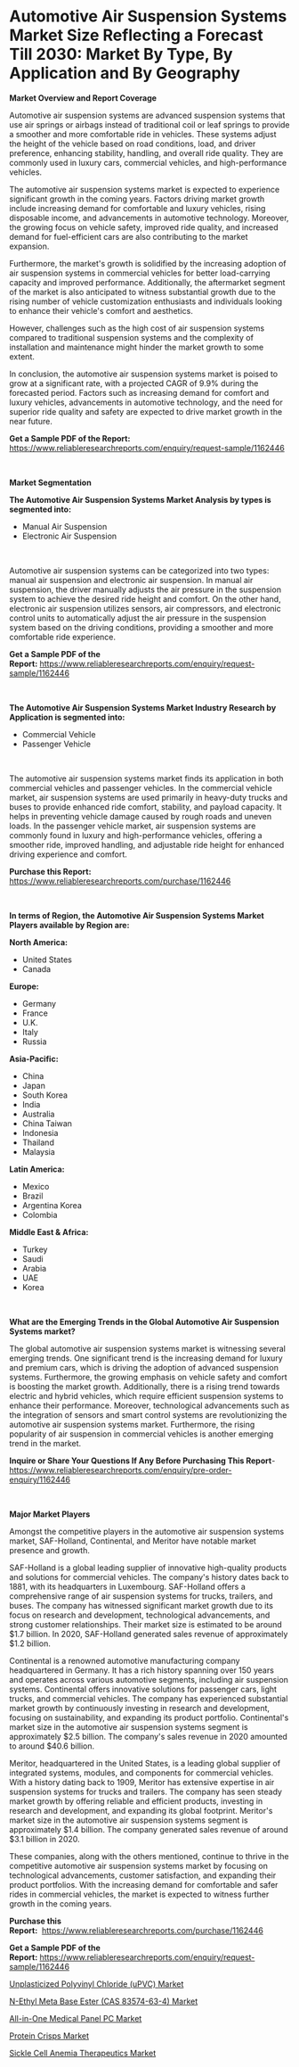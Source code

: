 <p><h1>Automotive Air Suspension Systems Market Size Reflecting a Forecast Till 2030: Market By Type, By Application and By Geography</h1></p><p><strong>Market Overview and Report Coverage</strong></p>
<p><p>Automotive air suspension systems are advanced suspension systems that use air springs or airbags instead of traditional coil or leaf springs to provide a smoother and more comfortable ride in vehicles. These systems adjust the height of the vehicle based on road conditions, load, and driver preference, enhancing stability, handling, and overall ride quality. They are commonly used in luxury cars, commercial vehicles, and high-performance vehicles.</p><p>The automotive air suspension systems market is expected to experience significant growth in the coming years. Factors driving market growth include increasing demand for comfortable and luxury vehicles, rising disposable income, and advancements in automotive technology. Moreover, the growing focus on vehicle safety, improved ride quality, and increased demand for fuel-efficient cars are also contributing to the market expansion.</p><p>Furthermore, the market's growth is solidified by the increasing adoption of air suspension systems in commercial vehicles for better load-carrying capacity and improved performance. Additionally, the aftermarket segment of the market is also anticipated to witness substantial growth due to the rising number of vehicle customization enthusiasts and individuals looking to enhance their vehicle's comfort and aesthetics.</p><p>However, challenges such as the high cost of air suspension systems compared to traditional suspension systems and the complexity of installation and maintenance might hinder the market growth to some extent.</p><p>In conclusion, the automotive air suspension systems market is poised to grow at a significant rate, with a projected CAGR of 9.9% during the forecasted period. Factors such as increasing demand for comfort and luxury vehicles, advancements in automotive technology, and the need for superior ride quality and safety are expected to drive market growth in the near future.</p></p>
<p><strong>Get a Sample PDF of the Report:</strong> <a href="https://www.reliableresearchreports.com/enquiry/request-sample/1162446">https://www.reliableresearchreports.com/enquiry/request-sample/1162446</a></p>
<p>&nbsp;</p>
<p><strong>Market Segmentation</strong></p>
<p><strong>The Automotive Air Suspension Systems Market Analysis by types is segmented into:</strong></p>
<p><ul><li>Manual Air Suspension</li><li>Electronic Air Suspension</li></ul></p>
<p>&nbsp;</p>
<p><p>Automotive air suspension systems can be categorized into two types: manual air suspension and electronic air suspension. In manual air suspension, the driver manually adjusts the air pressure in the suspension system to achieve the desired ride height and comfort. On the other hand, electronic air suspension utilizes sensors, air compressors, and electronic control units to automatically adjust the air pressure in the suspension system based on the driving conditions, providing a smoother and more comfortable ride experience.</p></p>
<p><strong>Get a Sample PDF of the Report:</strong>&nbsp;<a href="https://www.reliableresearchreports.com/enquiry/request-sample/1162446">https://www.reliableresearchreports.com/enquiry/request-sample/1162446</a></p>
<p>&nbsp;</p>
<p><strong>The Automotive Air Suspension Systems Market Industry Research by Application is segmented into:</strong></p>
<p><ul><li>Commercial Vehicle</li><li>Passenger Vehicle</li></ul></p>
<p>&nbsp;</p>
<p><p>The automotive air suspension systems market finds its application in both commercial vehicles and passenger vehicles. In the commercial vehicle market, air suspension systems are used primarily in heavy-duty trucks and buses to provide enhanced ride comfort, stability, and payload capacity. It helps in preventing vehicle damage caused by rough roads and uneven loads. In the passenger vehicle market, air suspension systems are commonly found in luxury and high-performance vehicles, offering a smoother ride, improved handling, and adjustable ride height for enhanced driving experience and comfort.</p></p>
<p><strong>Purchase this Report:</strong>&nbsp; <a href="https://www.reliableresearchreports.com/purchase/1162446">https://www.reliableresearchreports.com/purchase/1162446</a></p>
<p>&nbsp;</p>
<p><strong>In terms of Region, the Automotive Air Suspension Systems Market Players available by Region are:</strong></p>
<p>
    <p> <strong> North America: </strong>
        <ul>
            <li>United States</li>
            <li>Canada</li>
        </ul>
        </p> 
    <p> <strong> Europe: </strong>
        <ul>
            <li>Germany</li>
            <li>France</li>
            <li>U.K.</li>
            <li>Italy</li>
            <li>Russia</li>
        </ul>
        </p> 
    <p> <strong> Asia-Pacific: </strong>
        <ul>
            <li>China</li>
            <li>Japan</li>
            <li>South Korea</li>
            <li>India</li>
            <li>Australia</li>
            <li>China Taiwan</li>
            <li>Indonesia</li>
            <li>Thailand</li>
            <li>Malaysia</li>
        </ul>
        </p> 
    <p> <strong> Latin America: </strong>
        <ul>
            <li>Mexico</li>
            <li>Brazil</li>
            <li>Argentina Korea</li>
            <li>Colombia</li>
        </ul>
        </p> 
    <p> <strong> Middle East & Africa: </strong>
        <ul>
            <li>Turkey</li>
            <li>Saudi</li>
            <li>Arabia</li>
            <li>UAE</li>
            <li>Korea</li>
        </ul>
    </p>
    </p>
<p>&nbsp;</p>
<p><strong>What are the Emerging Trends in the Global Automotive Air Suspension Systems market?</strong></p>
<p><p>The global automotive air suspension systems market is witnessing several emerging trends. One significant trend is the increasing demand for luxury and premium cars, which is driving the adoption of advanced suspension systems. Furthermore, the growing emphasis on vehicle safety and comfort is boosting the market growth. Additionally, there is a rising trend towards electric and hybrid vehicles, which require efficient suspension systems to enhance their performance. Moreover, technological advancements such as the integration of sensors and smart control systems are revolutionizing the automotive air suspension systems market. Furthermore, the rising popularity of air suspension in commercial vehicles is another emerging trend in the market.</p></p>
<p><strong>Inquire or Share Your Questions If Any Before Purchasing This Report</strong>- <a href="https://www.reliableresearchreports.com/enquiry/pre-order-enquiry/1162446">https://www.reliableresearchreports.com/enquiry/pre-order-enquiry/1162446</a></p>
<p>&nbsp;</p>
<p><strong>Major Market Players</strong></p>
<p><p>Amongst the competitive players in the automotive air suspension systems market, SAF-Holland, Continental, and Meritor have notable market presence and growth.</p><p>SAF-Holland is a global leading supplier of innovative high-quality products and solutions for commercial vehicles. The company's history dates back to 1881, with its headquarters in Luxembourg. SAF-Holland offers a comprehensive range of air suspension systems for trucks, trailers, and buses. The company has witnessed significant market growth due to its focus on research and development, technological advancements, and strong customer relationships. Their market size is estimated to be around $1.7 billion. In 2020, SAF-Holland generated sales revenue of approximately $1.2 billion.</p><p>Continental is a renowned automotive manufacturing company headquartered in Germany. It has a rich history spanning over 150 years and operates across various automotive segments, including air suspension systems. Continental offers innovative solutions for passenger cars, light trucks, and commercial vehicles. The company has experienced substantial market growth by continuously investing in research and development, focusing on sustainability, and expanding its product portfolio. Continental's market size in the automotive air suspension systems segment is approximately $2.5 billion. The company's sales revenue in 2020 amounted to around $40.6 billion.</p><p>Meritor, headquartered in the United States, is a leading global supplier of integrated systems, modules, and components for commercial vehicles. With a history dating back to 1909, Meritor has extensive expertise in air suspension systems for trucks and trailers. The company has seen steady market growth by offering reliable and efficient products, investing in research and development, and expanding its global footprint. Meritor's market size in the automotive air suspension systems segment is approximately $1.4 billion. The company generated sales revenue of around $3.1 billion in 2020.</p><p>These companies, along with the others mentioned, continue to thrive in the competitive automotive air suspension systems market by focusing on technological advancements, customer satisfaction, and expanding their product portfolios. With the increasing demand for comfortable and safer rides in commercial vehicles, the market is expected to witness further growth in the coming years.</p></p>
<p><strong>Purchase this Report:</strong>&nbsp;&nbsp;<a href="https://www.reliableresearchreports.com/purchase/1162446">https://www.reliableresearchreports.com/purchase/1162446</a></p>
<p></p>
<p><strong>Get a Sample PDF of the Report:</strong>&nbsp;<a href="https://www.reliableresearchreports.com/enquiry/request-sample/1162446">https://www.reliableresearchreports.com/enquiry/request-sample/1162446</a></p>
<p><p><a href="https://issuu.com/reportprime-2/docs/unplasticized-polyvinyl-chloride-upvc-market-size-?fr=xKAE9_zU1NQ">Unplasticized Polyvinyl Chloride (uPVC) Market</a></p><p><a href="https://www.linkedin.com/pulse/n-ethyl-meta-base-ester-cas-83574-63-4-market-size-2023/">N-Ethyl Meta Base Ester (CAS 83574-63-4) Market</a></p><p><a href="https://issuu.com/reportprime-2/docs/all-in-one-medical-panel-pc-market-size-2030.pptx?fr=xKAE9_zU1NQ">All-in-One Medical Panel PC Market</a></p><p><a href="https://medium.com/@zoeyjohns1903/protein-crisps-market-size-growth-forecast-2023-2030-ac80e4b2fa67">Protein Crisps Market</a></p><p><a href="https://github.com/JameTravis/Market-Research-Report-List-2/blob/main/sickle-cell-anemia-therapeutics-market.md">Sickle Cell Anemia Therapeutics Market</a></p></p>